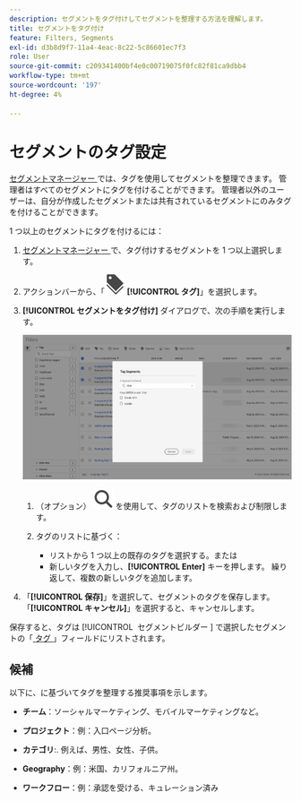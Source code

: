 ```yaml
---
description: セグメントをタグ付けしてセグメントを整理する方法を理解します。
title: セグメントをタグ付け
feature: Filters, Segments
exl-id: d3b8d9f7-11a4-4eac-8c22-5c86601ec7f3
role: User
source-git-commit: c209341400bf4e0c00719075f0fc82f81ca9dbb4
workflow-type: tm+mt
source-wordcount: '197'
ht-degree: 4%

---
```


# セグメントのタグ設定

[ セグメントマネージャー ](seg-manage.md) では、タグを使用してセグメントを整理できます。 管理者はすべてのセグメントにタグを付けることができます。 管理者以外のユーザーは、自分が作成したセグメントまたは共有されているセグメントにのみタグを付けることができます。

1 つ以上のセグメントにタグを付けるには：

1. [ セグメントマネージャー ](seg-manage.md) で、タグ付けするセグメントを 1 つ以上選択します。
1. アクションバーから、「![ ラベル ](/help/assets/icons/Labels.svg) **[!UICONTROL タグ]**」を選択します。
1. **[!UICONTROL セグメントをタグ付け]** ダイアログで、次の手順を実行します。

   ![ セグメントをタグダイアログ ](assets/tag-filter-dialog.png)

   1. （オプション） ![ 検索 ](/help/assets/icons/Search.svg) を使用して、タグのリストを検索および制限します。

   2. タグのリストに基づく：

      * リストから 1 つ以上の既存のタグを選択する。または
      * 新しいタグを入力し、**[!UICONTROL Enter]** キーを押します。 繰り返して、複数の新しいタグを追加します。

1. 「**[!UICONTROL 保存]**」を選択して、セグメントのタグを保存します。 「**[!UICONTROL キャンセル]**」を選択すると、キャンセルします。

保存すると、タグは [!UICONTROL &#x200B; セグメントビルダー &#x200B;] で選択したセグメントの「[ タグ ](seg-builder.md)」フィールドにリストされます。


## 候補

以下に、に基づいてタグを整理する推奨事項を示します。

* **チーム**：ソーシャルマーケティング、モバイルマーケティングなど。

* **プロジェクト**：例：入口ページ分析。

* **カテゴリ**:. 例えば、男性、女性、子供。

* **Geography**：例：米国、カリフォルニア州。

* **ワークフロー**：例：承認を受ける、キュレーション済み

